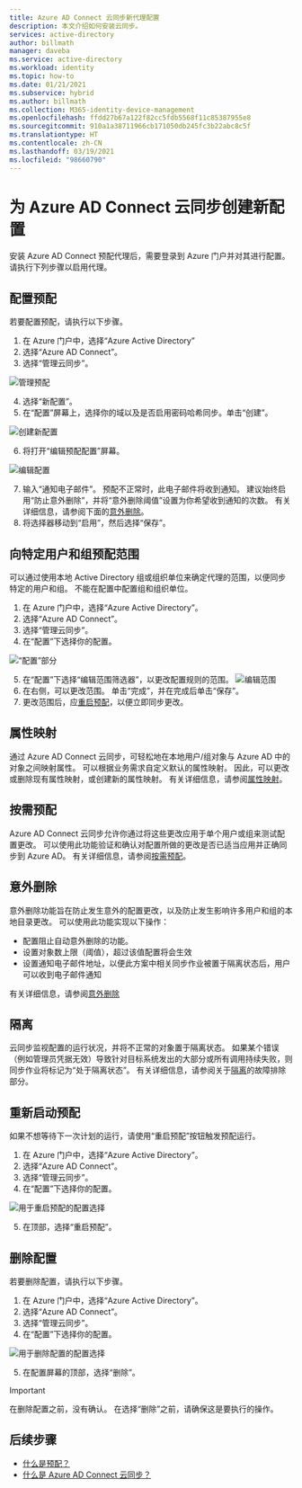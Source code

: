 ```yaml
---
title: Azure AD Connect 云同步新代理配置
description: 本文介绍如何安装云同步。
services: active-directory
author: billmath
manager: daveba
ms.service: active-directory
ms.workload: identity
ms.topic: how-to
ms.date: 01/21/2021
ms.subservice: hybrid
ms.author: billmath
ms.collection: M365-identity-device-management
ms.openlocfilehash: ffdd27b67a122f82cc5fdb5568f11c85387955e8
ms.sourcegitcommit: 910a1a38711966cb171050db245fc3b22abc8c5f
ms.translationtype: HT
ms.contentlocale: zh-CN
ms.lasthandoff: 03/19/2021
ms.locfileid: "98660790"
---
```

# <a name="create-a-new-configuration-for-azure-ad-connect-cloud-sync"></a>为 Azure AD Connect 云同步创建新配置

安装 Azure AD Connect 预配代理后，需要登录到 Azure 门户并对其进行配置。 请执行下列步骤以启用代理。

## <a name="configure-provisioning"></a>配置预配
若要配置预配，请执行以下步骤。

 1. 在 Azure 门户中，选择“Azure Active Directory”
 2. 选择“Azure AD Connect”。
 3. 选择“管理云同步”。

 ![管理预配](media/how-to-install/install-6.png)
 
 4. 选择“新配置”。
 5. 在“配置”屏幕上，选择你的域以及是否启用密码哈希同步。单击“创建”。  
 
 ![创建新配置](media/how-to-configure/configure-1.png)


 6.  将打开“编辑预配配置”屏幕。

   ![编辑配置](media/how-to-configure/con-1.png)

 7. 输入“通知电子邮件”。 预配不正常时，此电子邮件将收到通知。  建议始终启用“防止意外删除”，并将“意外删除阈值”设置为你希望收到通知的次数。  有关详细信息，请参阅下面的[意外删除](#accidental-deletions)。
 8. 将选择器移动到“启用”，然后选择“保存”。

## <a name="scope-provisioning-to-specific-users-and-groups"></a>向特定用户和组预配范围
可以通过使用本地 Active Directory 组或组织单位来确定代理的范围，以便同步特定的用户和组。 不能在配置中配置组和组织单位。 

 1.  在 Azure 门户中，选择“Azure Active Directory”。 
 2. 选择“Azure AD Connect”。
 3. 选择“管理云同步”。
 4. 在“配置”下选择你的配置。

 ![“配置”部分](media/how-to-configure/scope-1.png)
 
 5. 在“配置”下选择“编辑范围筛选器”，以更改配置规则的范围。
 ![编辑范围](media/how-to-configure/scope-3.png)
 7. 在右侧，可以更改范围。  单击“完成”，并在完成后单击“保存”。
 8. 更改范围后，应[重启预配](#restart-provisioning)，以便立即同步更改。

## <a name="attribute-mapping"></a>属性映射
通过 Azure AD Connect 云同步，可轻松地在本地用户/组对象与 Azure AD 中的对象之间映射属性。  可以根据业务需求自定义默认的属性映射。 因此，可以更改或删除现有属性映射，或创建新的属性映射。  有关详细信息，请参阅[属性映射](how-to-attribute-mapping.md)。

## <a name="on-demand-provisioning"></a>按需预配
Azure AD Connect 云同步允许你通过将这些更改应用于单个用户或组来测试配置更改。  可以使用此功能验证和确认对配置所做的更改是否已适当应用并正确同步到 Azure AD。  有关详细信息，请参阅[按需预配](how-to-on-demand-provision.md)。

## <a name="accidental-deletions"></a>意外删除
意外删除功能旨在防止发生意外的配置更改，以及防止发生影响许多用户和组的本地目录更改。  可以使用此功能实现以下操作：

- 配置阻止自动意外删除的功能。 
- 设置对象数上限（阈值），超过该值配置将会生效 
- 设置通知电子邮件地址，以便此方案中相关同步作业被置于隔离状态后，用户可以收到电子邮件通知 

有关详细信息，请参阅[意外删除](how-to-accidental-deletes.md)

## <a name="quarantines"></a>隔离
云同步监视配置的运行状况，并将不正常的对象置于隔离状态。 如果某个错误（例如管理员凭据无效）导致针对目标系统发出的大部分或所有调用持续失败，则同步作业将标记为“处于隔离状态”。  有关详细信息，请参阅关于[隔离](how-to-troubleshoot.md#provisioning-quarantined-problems)的故障排除部分。

## <a name="restart-provisioning"></a>重新启动预配 
如果不想等待下一次计划的运行，请使用“重启预配”按钮触发预配运行。 
 1.  在 Azure 门户中，选择“Azure Active Directory”。 
 2. 选择“Azure AD Connect”。
 3.  选择“管理云同步”。
 4. 在“配置”下选择你的配置。

   ![用于重启预配的配置选择](media/how-to-configure/scope-1.png)

 5. 在顶部，选择“重启预配”。

## <a name="remove-a-configuration"></a>删除配置
若要删除配置，请执行以下步骤。

 1.  在 Azure 门户中，选择“Azure Active Directory”。 
 2. 选择“Azure AD Connect”。
 3. 选择“管理云同步”。
 4. 在“配置”下选择你的配置。
   
   ![用于删除配置的配置选择](media/how-to-configure/scope-1.png)

 5. 在配置屏幕的顶部，选择“删除”。

>[!IMPORTANT]
>在删除配置之前，没有确认。 在选择“删除”之前，请确保这是要执行的操作。


## <a name="next-steps"></a>后续步骤 

- [什么是预配？](what-is-provisioning.md)
- [什么是 Azure AD Connect 云同步？](what-is-cloud-sync.md)
